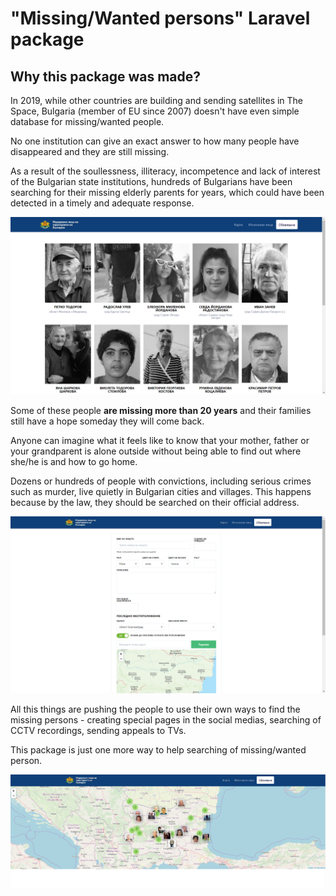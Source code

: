 # "Missing/Wanted persons" Laravel package


## Why this package was made?
In 2019, while other countries are building and sending satellites in The Space, Bulgaria (member of EU since 2007) doesn't have even simple database for missing/wanted people.

No one institution can give an exact answer to how many people have disappeared and they are still missing.

As a result of the soullessness, illiteracy, incompetence and lack of interest of the Bulgarian state institutions, hundreds of Bulgarians have been searching for their missing elderly parents for years, which could have been detected in a timely and adequate response.

![Screenshot](screenshots/screenshot_01.png)
			
Some of these people **are missing more than 20 years** and their families still have a hope someday they will come back.
			
Anyone can imagine what it feels like to know that your mother, father or your grandparent is alone outside without being able to find out where she/he is and how to go home.
			
Dozens or hundreds of people with convictions, including serious crimes such as murder, live quietly in Bulgarian cities and villages.
This happens because by the law, they should be searched on their official address.

![Screenshot](screenshots/screenshot_03.png)
			
All this things are pushing the people to use their own ways to find the missing persons - creating special pages in the social medias, searching of CCTV recordings, sending appeals to TVs.
			
This package is just one more way to help searching of missing/wanted person.

![Screenshot](screenshots/screenshot_04.png)
